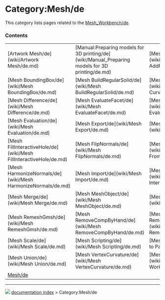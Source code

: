 # Category:Mesh/de
This category lists pages related to the [Mesh\_Workbench/de](Mesh_Workbench/de.md).

### Contents

|     |     |     |
| --- | --- | --- |
| [Artwork Mesh/de](wiki/Artwork Mesh/de.md) | [Manual:Preparing models for 3D printing/de](wiki/Manual_Preparing models for 3D printing/de.md) | [Mesh AddFacet/de](wiki/Mesh AddFacet/de.md) |
| [Mesh BoundingBox/de](wiki/Mesh BoundingBox/de.md) | [Mesh BuildRegularSolid/de](wiki/Mesh BuildRegularSolid/de.md) | [Mesh CurvatureInfo/de](wiki/Mesh CurvatureInfo/de.md) |
| [Mesh Difference/de](wiki/Mesh Difference/de.md) | [Mesh EvaluateFacet/de](wiki/Mesh EvaluateFacet/de.md) | [Mesh EvaluateSolid/de](wiki/Mesh EvaluateSolid/de.md) |
| [Mesh Evaluation/de](wiki/Mesh Evaluation/de.md) | [Mesh Export/de](wiki/Mesh Export/de.md) | [Mesh Feature/de](wiki/Mesh Feature/de.md) |
| [Mesh FillInteractiveHole/de](wiki/Mesh FillInteractiveHole/de.md) | [Mesh FlipNormals/de](wiki/Mesh FlipNormals/de.md) | [Mesh FromPartShape/de](wiki/Mesh FromPartShape/de.md) |
| [Mesh HarmonizeNormals/de](wiki/Mesh HarmonizeNormals/de.md) | [Mesh Import/de](wiki/Mesh Import/de.md) | [Mesh Intersection/de](wiki/Mesh Intersection/de.md) |
| [Mesh Merge/de](wiki/Mesh Merge/de.md) | [Mesh MeshObject/de](wiki/Mesh MeshObject/de.md) | [Mesh PolyCut/de](wiki/Mesh PolyCut/de.md) |
| [Mesh RemeshGmsh/de](wiki/Mesh RemeshGmsh/de.md) | [Mesh RemoveCompByHand/de](wiki/Mesh RemoveCompByHand/de.md) | [Mesh RemoveComponents/de](wiki/Mesh RemoveComponents/de.md) |
| [Mesh Scale/de](wiki/Mesh Scale/de.md) | [Mesh Scripting/de](wiki/Mesh Scripting/de.md) | [Mesh to Part/de](wiki/Mesh to Part/de.md) |
| [Mesh Union/de](wiki/Mesh Union/de.md) | [Mesh VertexCurvature/de](wiki/Mesh VertexCurvature/de.md) | [Mesh Workbench/de](wiki/Mesh Workbench/de.md) |
| [Mesh/de](wiki/Mesh/de.md) |



---
![](images/Right_arrow.png) [documentation index](../README.md) > Category:Mesh/de
